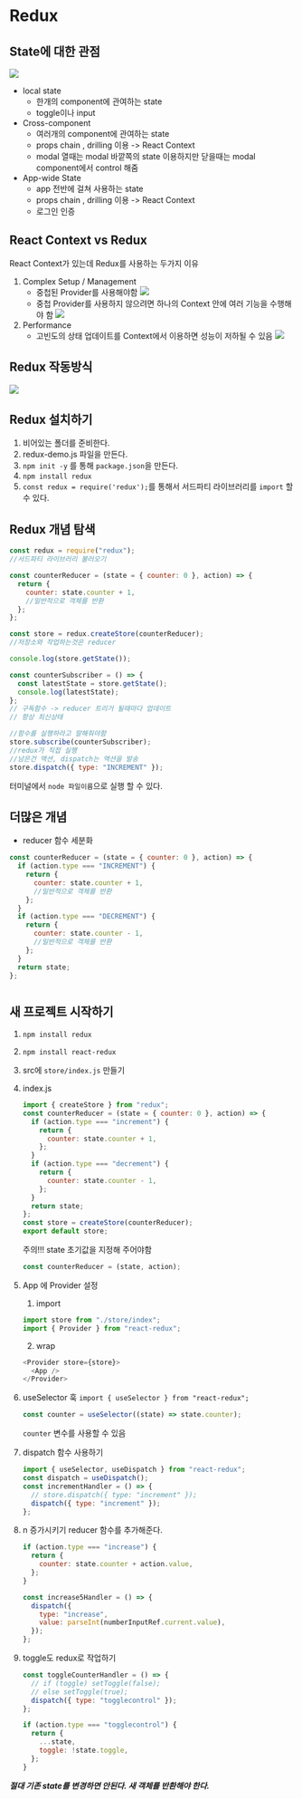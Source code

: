 # Redux

## State에 대한 관점

![](images/2022-06-07-22-39-48.png)

- local state
  - 한개의 component에 관여하는 state
  - toggle이나 input
- Cross-component
  - 여러개의 component에 관여하는 state
  - props chain , drilling 이용 -> React Context
  - modal 열때는 modal 바깥쪽의 state 이용하지만 닫을때는 modal component에서 control 해줌
- App-wide State
  - app 전반에 걸쳐 사용하는 state
  - props chain , drilling 이용 -> React Context
  - 로그인 인증

## React Context vs Redux

React Context가 있는데 Redux를 사용하는 두가지 이유

1. Complex Setup / Management
   - 중첩된 Provider를 사용해야함
     ![](images/2022-06-07-22-45-00.png)
   - 중첩 Provider를 사용하지 않으려면 하나의 Context 안에 여러 기능을 수행해야 함
     ![](images/2022-06-07-22-44-43.png)
2. Performance
   - 고빈도의 상태 업데이트를 Context에서 이용하면 성능이 저하될 수 있음
     ![](images/2022-06-07-22-45-14.png)

## Redux 작동방식

![](images/2022-06-07-23-33-59.png)

## Redux 설치하기

1. 비어있는 폴더를 준비한다.
2. redux-demo.js 파일을 만든다.
3. `npm init -y` 를 통해 `package.json`을 만든다.
4. `npm install redux`
5. `const redux = require('redux');`를 통해서 서드파티 라이브러리를 `import` 할 수 있다.

## Redux 개념 탐색

```javascript
const redux = require("redux");
//서드파티 라이브러리 불러오기

const counterReducer = (state = { counter: 0 }, action) => {
  return {
    counter: state.counter + 1,
    //일반적으로 객체를 반환
  };
};

const store = redux.createStore(counterReducer);
//저장소와 작업하는것은 reducer

console.log(store.getState());

const counterSubscriber = () => {
  const latestState = store.getState();
  console.log(latestState);
};
// 구독함수 -> reducer 트리거 될때마다 업데이트
// 항상 최신상태

//함수를 실행하라고 말해줘야함
store.subscribe(counterSubscriber);
//redux가 직접 실행
//남은건 액션, dispatch는 액션을 발송
store.dispatch({ type: "INCREMENT" });
```

터미널에서 `node 파일이름`으로 실행 할 수 있다.

## 더많은 개념

- reducer 함수 세분화

```javascript
const counterReducer = (state = { counter: 0 }, action) => {
  if (action.type === "INCREMENT") {
    return {
      counter: state.counter + 1,
      //일반적으로 객체를 반환
    };
  }
  if (action.type === "DECREMENT") {
    return {
      counter: state.counter - 1,
      //일반적으로 객체를 반환
    };
  }
  return state;
};
```

#

## 새 프로젝트 시작하기

1.  `npm install redux`
2.  `npm install react-redux`
3.  src에 `store/index.js` 만들기
4.  index.js

    ```javascript
    import { createStore } from "redux";
    const counterReducer = (state = { counter: 0 }, action) => {
      if (action.type === "increment") {
        return {
          counter: state.counter + 1,
        };
      }
      if (action.type === "decrement") {
        return {
          counter: state.counter - 1,
        };
      }
      return state;
    };
    const store = createStore(counterReducer);
    export default store;
    ```

    주의!!! state 초기값을 지정해 주어야함

    ```javascript
    const counterReducer = (state, action);
    ```

5.  App 에 Provider 설정

    1. import

    ```javascript
    import store from "./store/index";
    import { Provider } from "react-redux";
    ```

    2.  wrap

    ```javascript
    <Provider store={store}>
      <App />
    </Provider>
    ```

6.  useSelector 훅
    `import { useSelector } from "react-redux";`

    ```javascript
    const counter = useSelector((state) => state.counter);
    ```

    `counter` 변수를 사용할 수 있음

7.  dispatch 함수 사용하기
    ```javascript
    import { useSelector, useDispatch } from "react-redux";
    const dispatch = useDispatch();
    const incrementHandler = () => {
      // store.dispatch({ type: "increment" });
      dispatch({ type: "increment" });
    };
    ```
8.  n 증가시키기
    reducer 함수를 추가해준다.

    ```javascript
    if (action.type === "increase") {
      return {
        counter: state.counter + action.value,
      };
    }
    ```

    ```javascript
    const increase5Handler = () => {
      dispatch({
        type: "increase",
        value: parseInt(numberInputRef.current.value),
      });
    };
    ```

9.  toggle도 redux로 작업하기
    ```javascript
    const toggleCounterHandler = () => {
      // if (toggle) setToggle(false);
      // else setToggle(true);
      dispatch({ type: "togglecontrol" });
    };
    ```
    ```javascript
    if (action.type === "togglecontrol") {
      return {
        ...state,
        toggle: !state.toggle,
      };
    }
    ```

**_절대 기존 state를 변경하면 안된다. 새 객체를 반환해야 한다._**
